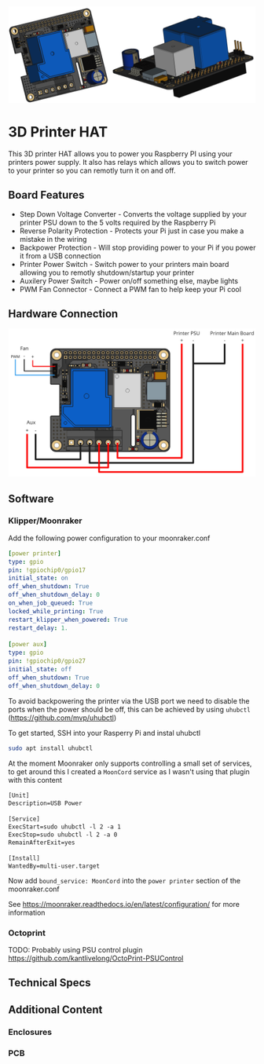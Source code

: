 <p align="center">
  <img src="./pcb/renders/overview.png">
</p>


# 3D Printer HAT

This 3D printer HAT allows you to power you Raspberry PI using your printers power supply. It also has relays which allows you to switch power to your printer so you can remotly turn it on and off.

## Board Features

- Step Down Voltage Converter - Converts the voltage supplied by your printer PSU down to the 5 volts required by the Raspberry Pi
- Reverse Polarity Protection - Protects your Pi just in case you make a mistake in the wiring
- Backpower Protection - Will stop providing power to your Pi if you power it from a USB connection
- Printer Power Switch - Switch power to your printers main board allowing you to remotly shutdown/startup your printer
- Auxilery Power Switch - Power on/off something else, maybe lights
- PWM Fan Connector - Connect a PWM fan to help keep your Pi cool

## Hardware Connection

![Wiring diagram](assets/wiring.jpg)

## Software

### Klipper/Moonraker

Add the following power configuration to your moonraker.conf

```yaml
[power printer]
type: gpio
pin: !gpiochip0/gpio17
initial_state: on
off_when_shutdown: True
off_when_shutdown_delay: 0
on_when_job_queued: True
locked_while_printing: True
restart_klipper_when_powered: True
restart_delay: 1.

[power aux]
type: gpio
pin: !gpiochip0/gpio27
initial_state: off
off_when_shutdown: True
off_when_shutdown_delay: 0
```

To avoid backpowering the printer via the USB port we need to disable the ports when the power should be off, this can be achieved by using `uhubctl` (https://github.com/mvp/uhubctl)

To get started, SSH into your Rasperry Pi and instal uhubctl

```bash
sudo apt install uhubctl
```

At the moment Moonraker only supports controlling a small set of services, to get around this I created a `MoonCord` service as I wasn't using that plugin with this content

```
[Unit]
Description=USB Power

[Service]
ExecStart=sudo uhubctl -l 2 -a 1
ExecStop=sudo uhubctl -l 2 -a 0
RemainAfterExit=yes

[Install]
WantedBy=multi-user.target
```

Now add `bound_service: MoonCord` into the `power printer` section of the moonraker.conf

See https://moonraker.readthedocs.io/en/latest/configuration/ for more information

### Octoprint

TODO: Probably using PSU control plugin https://github.com/kantlivelong/OctoPrint-PSUControl

## Technical Specs

## Additional Content

### Enclosures

### PCB